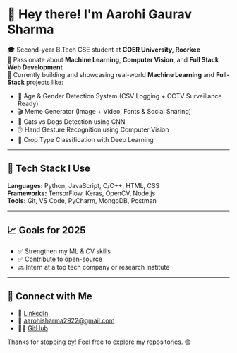 # 👋 Hey there! I'm Aarohi Gaurav Sharma

🎓 Second-year B.Tech CSE student at **COER University, Roorkee**  
🚀 Passionate about **Machine Learning**, **Computer Vision**, and **Full Stack Web Development**  
🎯 Currently building and showcasing real-world **Machine Learning** and **Full-Stack** projects like:
- 🧠 Age & Gender Detection System (CSV Logging + CCTV Surveillance Ready)
- 🎬 Meme Generator (Image + Video, Fonts & Social Sharing)
- 🐶 Cats vs Dogs Detection using CNN
- ✋ Hand Gesture Recognition using Computer Vision
- 🌾 Crop Type Classification with Deep Learning

---

## 🔧 Tech Stack I Use
**Languages:** Python, JavaScript, C/C++, HTML, CSS  
**Frameworks:** TensorFlow, Keras, OpenCV, Node.js  
**Tools:** Git, VS Code, PyCharm, MongoDB, Postman

---

## 📈 Goals for 2025
- ✅ Strengthen my ML & CV skills  
- ✅ Contribute to open-source  
- 🔜 Intern at a top tech company or research institute  


---

## 🔗 Connect with Me
- 💼 [LinkedIn](https://www.linkedin.com/in/aarohig-sharma1822)  
- 📧 aarohisharma2922@gmail.com  
- 🧑‍💻 [GitHub](https://github.com/aarohi1822)

Thanks for stopping by! Feel free to explore my repositories. 😊
